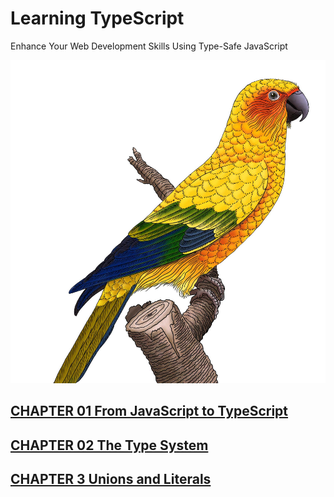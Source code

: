 # Learning TypeScript

Enhance Your Web Development Skills
Using Type-Safe JavaScript

![Cover image](img/1.jpg)

## [CHAPTER 01  From JavaScript to TypeScript](CHAPTER_01/readme.md)

## [CHAPTER 02 The Type System](CHAPTER_02/readme.md)

## [CHAPTER 3 Unions and Literals](CHAPTER_03/readme.md)
